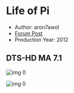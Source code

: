 # Life of Pi

* Author: aron7awol
* [Forum Post](https://www.avsforum.com/threads/bass-eq-for-filtered-movies.2995212/post-57967674)
* Production Year: 2012

## DTS-HD MA 7.1

![img 0](https://i.imgur.com/AyXuuvu.jpg)

![img 0](https://i.imgur.com/fppRv19.png)


